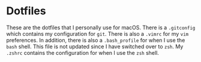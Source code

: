 # Dotfiles
These are the dotfiles that I personally use for macOS. There is a `.gitconfig` which contains my configuration for `git`. There is also a `.vimrc` for my `vim` preferences. In addition, there is also a `.bash_profile` for when I use the `bash` shell. This file is not updated since I have switched over to `zsh`. My `.zshrc` contains the configuration for when I use the `zsh` shell.
